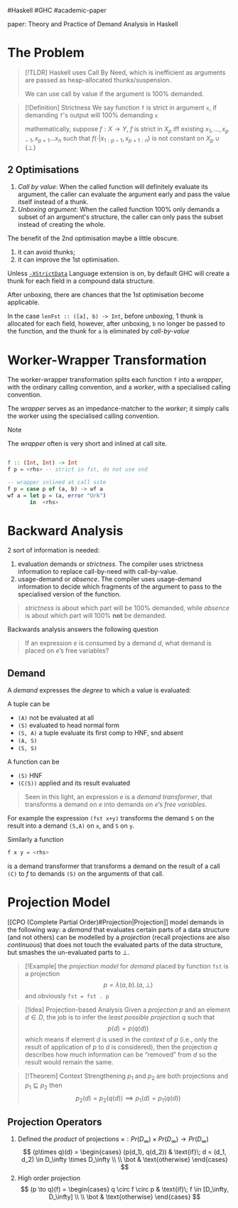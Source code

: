 #Haskell #GHC #academic-paper 

paper: Theory and Practice of Demand Analysis in Haskell

# The Problem

>[!TLDR]
> Haskell uses Call By Need, which is inefficient as arguments are passed as heap-allocated thunks/suspension.
> 
> We can use call by value if the argument is 100% demanded.

>[!Definition] Strictness
> We say function `f` is strict in argument `x`, if demanding `f`'s output will 100% demanding `x` 
> 
> mathematically, suppose $f: X\to Y$, $f$ is strict in $X_p$ iff existing $x_1, \dots, x_{p-1}, x_{p+1}\dots x_n$ such that 
> $f(\cdot | x_{1:p-1}, x_{p+1:n})$ is not constant on $X_p \cup \{\bot\}$


## 2 Optimisations

1. _Call by value_: When the called function will definitely evaluate its argument, the caller can evaluate the argument early and pass the value itself instead of a thunk.
2. _Unboxing argument_: When the called function 100% only demands a subset of an argument's structure, the caller can only pass the subset instead of creating the whole.

The benefit of the 2nd optimisation maybe a little obscure.
1. it can avoid thunks;
2. it can improve the 1st optimisation.

Unless [`-XStrictData`](https://ghc.gitlab.haskell.org/ghc/doc/users_guide/exts/strict.html#strict-by-default-data-types) Language extension is on, by default GHC will create a thunk for each field in a compound data structure. 

After unboxing, there are chances that the 1st optimisation become applicable.

In the case `lenFst :: ([a], b) -> Int`, before _unboxing_, 1 thunk is allocated for each field, however, after unboxing, `b` no longer be passed to the function, and the thunk for `a` is eliminated by _call-by-value_ 


# Worker-Wrapper Transformation

The worker-wrapper transformation splits each function `f` into a _wrapper_, with the ordinary calling convention, and a _worker_, with a specialised calling convention. 

The _wrapper_ serves as an impedance-matcher to the _worker_; it simply calls the worker using the specialised calling convention.

>[!NOTE]
> The _wrapper_ often is very short and inlined at call site.

```haskell

f :: (Int, Int) -> Int
f p = <rhs> -- strict in fst, do not use snd

-- wrapper inlined at call site
f p = case p of (a, b) -> wf a
wf a = let p = (a, error "Urk")
       in  <rhs>
```

# Backward Analysis

2 sort of information is needed:
1. evaluation demands or _strictness_. The compiler uses strictness information to replace call-by-need with call-by-value.
2. usage-demand or _absence_. The compiler uses usage-demand information to decide which fragments of the argument to pass to the specialised version of the function.

> _strictness_ is about which part will be 100% demanded, while _absence_ is about which part will 100% **not** be demanded.


Backwards analysis answers the following question

> If an expression $e$ is consumed by a demand $d$, what demand is placed on $e$’s free variables?


## Demand 

A _demand_ expresses the _degree_ to which a value is evaluated: 

A tuple can be
- `(A)` not be evaluated at all
- `(S)` evaluated to head normal form
- `(S, A)` a tuple evaluate its first comp to HNF, snd absent 
- `(A, S)`
- `(S, S)`

A function can be 
- `(S)` HNF
- `(C(S))` applied and its result evaluated 


> Seen in this light, an expression $e$ is a _demand transformer_, that transforms a demand on $e$ into demands on $e$’s _free variables_.

For example the expression `(fst x+y)` transforms the demand `S` on the result into a demand `(S,A)` on `x`, and `S` on `y`.

Similarly a function
```haskell
f x y = <rhs>
```
is a demand transformer that transforms a demand on the result of a call `(C)` to $f$ to demands `(S)` on the arguments of that call.

# Projection Model

[[CPO (Complete Partial Order)#Projection|Projection]] model demands in the following way: a _demand_ that evaluates certain parts of a data structure (and not others) can be modelled by a _projection_ (recall projections are also _continuous_) that does not touch the evaluated parts of the data structure, but smashes the un-evaluated parts to $\bot$.


>[!Example] 
> the _projection model_ for _demand_ placed by function `fst` is a projection
> $$ p = \lambda(a, b).(a, \bot) $$
> and obviously `fst = fst . p`

>[!Idea] Projection-based Analysis
> Given a _projection_ $p$ and an element $d\in D$, the job is to infer the _least possible projection_ $q$ such that 
> $$ p(d) = p(q(d)) $$
> which means if element $d$ is used in the _context_ of $p$ (i.e., only the result of application of $p$ to $d$ is considered), then the projection $q$ describes how much information can be “removed” from $d$ so the result would remain the same.

>[!Theorem] Context Strengthening
> $p_1$ and $p_2$ are both projections and $p_1 \sqsubseteq p_2$ then 
> $$
>   p_2(d) = p_2(q(d)) \implies p_1(d) = p_1(q(d))
> $$

## Projection Operators

1. Defined the _product_ of projections $\times : Pr(D_\infty) \times Pr(D_\infty) \to Pr(D_\infty)$
    $$
      (p\times q)(d) = \begin{cases}
        (p(d_1), q(d_2))  & \text{if}\; d = (d_1, d_2) \in D_\infty \times D_\infty \\ \\
        \bot & \text{otherwise} 
      \end{cases}
    $$
2. High order projection
    $$
        (p \to q)(f) = \begin{cases}
            q \circ f \circ p   & \text{if}\; f \in [D_\infty, D_\infty] \\ \\
        \bot & \text{otherwise}
        \end{cases}
    $$

